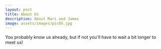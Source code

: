```yaml
---
layout: post
title: About Us
description: About Mari and James
image: assets/images/pic05.jpg
---
```


You probably know us already, but if not you'll have to wait a bit longer to meet us!